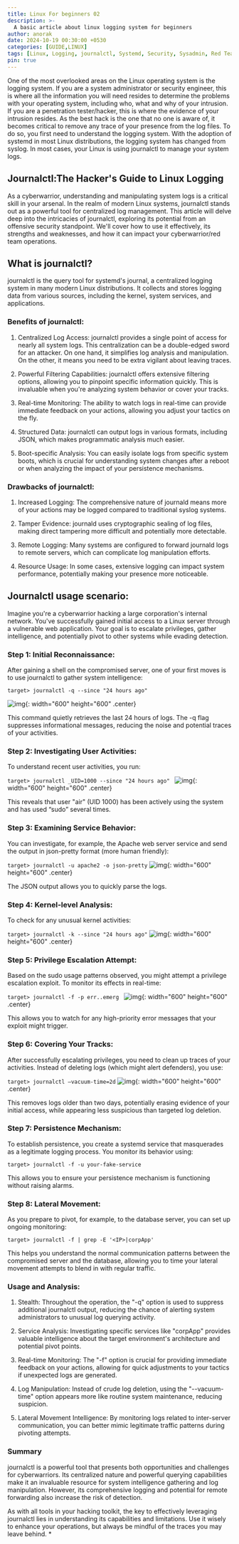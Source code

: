 ```yaml
---
title: Linux For beginners 02
description: >-
  A basic article about linux logging system for beginners
author: anorak
date: 2024-10-19 00:30:00 +0530
categories: [GUIDE,LINUX]
tags: [Linux, Logging, journalctl, Systemd, Security, Sysadmin, Red Team]
pin: true
---
```


One of the most overlooked areas on the Linux operating system is the logging system. If you are a system administrator or security engineer, this is where all the information you will need resides to determine the problems with your operating system, including who, what and why of your intrusion. If you are a penetration tester/hacker, this is where the evidence of your intrusion resides. As the best hack is the one that no one is aware of, it becomes critical to remove any trace of your presence from the log files. To do so, you first need to understand the logging system. With the adoption of systemd in most Linux distributions, the logging system has changed from syslog. In most cases, your Linux is using journalctl to manage your system logs.


## Journalctl:The Hacker's Guide to Linux Logging

As a cyberwarrior, understanding and manipulating system logs is a critical skill in your arsenal. In the realm of modern Linux systems, journalctl stands out as a powerful tool for centralized log management. This article will delve deep into the intricacies of journalctl, exploring its potential from an offensive security standpoint. We'll cover how to use it effectively, its strengths and weaknesses, and how it can impact your cyberwarrior/red team operations.

## What is journalctl? 

journalctl is the query tool for systemd's journal, a centralized logging system in many modern Linux distributions. It collects and stores logging data from various sources, including the kernel, system services, and applications.


### Benefits of journalctl:

   1. Centralized Log Access: journalctl provides a single point of access for nearly all system logs. This centralization can be a double-edged sword for an attacker. On one hand, it simplifies log analysis and manipulation. On the other, it means you need to be extra vigilant about leaving traces.

   2. Powerful Filtering Capabilities: journalctl offers extensive filtering options, allowing you to pinpoint specific information quickly. This is invaluable when you're analyzing system behavior or cover your tracks.

   3. Real-time Monitoring: The ability to watch logs in real-time can provide immediate feedback on your actions, allowing  you adjust your tactics on the fly.

   4. Structured Data: journalctl can output logs in various formats, including JSON, which makes programmatic analysis much easier.

   5. Boot-specific Analysis: You can easily isolate logs from specific system boots, which is crucial for understanding system changes after a reboot or when analyzing the impact of your persistence mechanisms.


### Drawbacks of journalctl:


 1.   Increased Logging: The comprehensive nature of journald means more of your actions may be logged compared to traditional syslog systems.

 2.   Tamper Evidence: journald uses cryptographic sealing of log files, making direct tampering more difficult and potentially more detectable.

 3.   Remote Logging: Many systems are configured to forward journald logs to remote servers, which can complicate log manipulation efforts.

 4.   Resource Usage: In some cases, extensive logging can impact system performance, potentially making your presence more noticeable.

## Journalctl usage scenario:

Imagine you're a cyberwarrior hacking a large corporation's internal network. You've successfully gained initial access to a Linux server through a vulnerable web application. Your goal is to escalate privileges, gather intelligence, and potentially pivot to other systems while evading detection.

### Step 1: Initial Reconnaissance:

After gaining a shell on the compromised server, one of your first moves is to use journalctl to gather system intelligence:

``` target> journalctl -q --since "24 hours ago" ```

![img](/assets/img/202410/log1.webp){: width="600" height="600" .center}

This command quietly retrieves the last 24 hours of logs. The -q flag suppresses informational messages, reducing the noise and potential traces of your activities.

### Step 2: Investigating User Activities:

To understand recent user activities, you run:

```target> journalctl _UID=1000 --since "24 hours ago" ```
![img](/assets/img/202410/log2.webp){: width="600" height="600" .center}


This reveals that user "air" (UID 1000) has been actively using the system and has used “sudo” several times.

### Step 3: Examining Service Behavior:

You can investigate, for example, the Apache web server service and send the output in json-pretty format (more human friendly):

```target> journalctl -u apache2 -o json-pretty```
![img](/assets/img/202410/log3.webp){: width="600" height="600" .center}

The JSON output allows you to quickly parse the logs.

### Step 4: Kernel-level Analysis:

To check for any unusual kernel activities:

```target> journalctl -k --since "24 hours ago"```
![img](/assets/img/202410/log4.webp){: width="600" height="600" .center}

### Step 5: Privilege Escalation Attempt:

Based on the sudo usage patterns observed, you might attempt a privilege escalation exploit. To monitor its effects in real-time:

```target> journalctl -f -p err..emerg ```
![img](/assets/img/202410/log5.webp){: width="600" height="600" .center}

This allows you to watch for any high-priority error messages that your exploit might trigger.

### Step 6: Covering  Your Tracks:

After successfully escalating privileges, you need to clean up traces of your activities. Instead of deleting logs (which might alert defenders), you use:

```target> journalctl –vacuum-time=2d```
![img](/assets/img/202410/log6.webp){: width="600" height="600" .center}

This removes logs older than two days, potentially erasing evidence of your initial access, while appearing less suspicious than targeted log deletion.

### Step 7: Persistence Mechanism:


To establish persistence, you create a systemd service that masquerades as a legitimate logging process. You monitor its behavior using:

```target> journalctl -f -u your-fake-service```

This allows you to ensure your persistence mechanism is functioning without raising alarms.

### Step 8: Lateral Movement:

As you prepare to pivot, for example, to the database server, you can set up ongoing monitoring:

```target> journalctl -f | grep -E '<IP>|corpApp' ```

This helps you understand the normal communication patterns between the compromised server and the database, allowing you to time your lateral movement attempts to blend in with regular traffic.

### Usage and Analysis:

 1.   Stealth: Throughout the operation, the "-q" option is used to suppress additional journalctl output, reducing the chance of alerting system administrators to unusual log querying activity.

 2.   Service Analysis: Investigating specific services like "corpApp" provides valuable intelligence about the target environment's architecture and potential pivot points.

 3.   Real-time Monitoring: The "-f" option is crucial for providing immediate feedback on your actions, allowing for quick adjustments to your tactics if unexpected logs are generated.

 4.   Log Manipulation: Instead of crude log deletion, using the "--vacuum-time" option appears more like routine system maintenance, reducing suspicion.

 5.   Lateral Movement Intelligence: By monitoring logs related to inter-server communication, you can better mimic legitimate traffic patterns during pivoting attempts.

### Summary

journalctl is a powerful tool that presents both opportunities and challenges for cyberwarriors. Its centralized nature and powerful querying capabilities make it an invaluable resource for system intelligence gathering and log manipulation. However, its comprehensive logging and potential for remote forwarding also increase the risk of detection.

As with all tools in your hacking toolkit, the key to effectively leveraging journalctl lies in understanding its capabilities and limitations. Use it wisely to enhance your operations, but always be mindful of the traces you may leave behind.
*






















